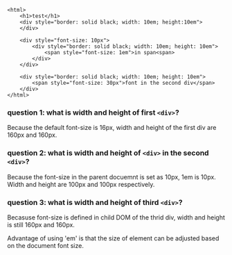 ```
<html>
    <h1>test</h1>
    <div style="border: solid black; width: 10em; height:10em">
    </div>

    <div style="font-size: 10px">
        <div style="border: solid black; width: 10em; height: 10em">
            <span style="font-size: 1em">in span<span>
        </div>
    </div>

    <div style="border: solid black; width: 10em; height: 10em">
        <span style="font-size: 30px">font in the second div</span>
    </div>
</html>
```

### question 1: what is width and height of first `<div>`?  
Because the default font-size is 16px, width and height of the first div are 160px and 160px.

### question 2: what is width and height of `<div>` in the second `<div>`?  
Because the font-size in the parent docuemnt is set as 10px, 1em is 10px. Width and height are 100px and 100px respectively.

### question 3: what is width and height of third `<div>`?  
Becasuse font-size is defined in child DOM of the thrid div, width and height is still 160px and 160px.

Advantage of using 'em' is that the size of element can be adjusted based on the document font size.

